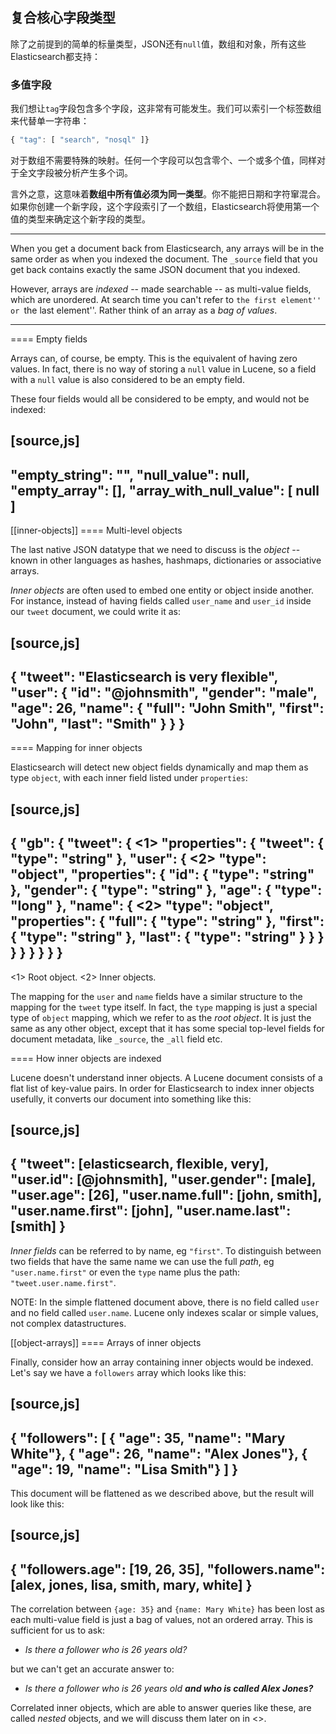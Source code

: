 ## 复合核心字段类型

除了之前提到的简单的标量类型，JSON还有`null`值，数组和对象，所有这些Elasticsearch都支持：

### 多值字段

我们想让`tag`字段包含多个字段，这非常有可能发生。我们可以索引一个标签数组来代替单一字符串：

```javascript
{ "tag": [ "search", "nosql" ]}
```

对于数组不需要特殊的映射。任何一个字段可以包含零个、一个或多个值，同样对于全文字段被分析产生多个词。

言外之意，这意味着**数组中所有值必须为同一类型**。你不能把日期和字符窜混合。如果你创建一个新字段，这个字段索引了一个数组，Elasticsearch将使用第一个值的类型来确定这个新字段的类型。

****

When you get a document back from Elasticsearch, any arrays will be in the
same order as when you indexed the document.  The `_source` field that you get
back contains exactly the same JSON document that you indexed.

However, arrays are _indexed_ -- made searchable -- as multi-value fields,
which are unordered.  At search time you can't refer to ``the first element''
or ``the last element''.  Rather think of an array as a _bag of values_.

****

==== Empty fields

Arrays can, of course, be empty. This is the equivalent of having zero
values. In fact, there is no way of storing a `null` value in Lucene, so
a field with a `null` value is also considered to be an empty
field.

These four fields would all be considered to be empty, and would not be
indexed:

[source,js]
--------------------------------------------------
"empty_string":             "",
"null_value":               null,
"empty_array":              [],
"array_with_null_value":    [ null ]
--------------------------------------------------

[[inner-objects]]
==== Multi-level objects

The last native JSON datatype that we need to discuss is the _object_
-- known in other languages as hashes, hashmaps, dictionaries or
associative arrays.

_Inner objects_ are often used to embed one entity or object inside
another. For instance, instead of having fields called `user_name`
and `user_id` inside our `tweet` document, we could write it as:

[source,js]
--------------------------------------------------
{
    "tweet":            "Elasticsearch is very flexible",
    "user": {
        "id":           "@johnsmith",
        "gender":       "male",
        "age":          26,
        "name": {
            "full":     "John Smith",
            "first":    "John",
            "last":     "Smith"
        }
    }
}
--------------------------------------------------


==== Mapping for inner objects

Elasticsearch will detect new object fields dynamically and map them as
type `object`, with each inner field listed under `properties`:

[source,js]
--------------------------------------------------
{
  "gb": {
    "tweet": { <1>
      "properties": {
        "tweet":            { "type": "string" },
        "user": { <2>
          "type":             "object",
          "properties": {
            "id":           { "type": "string" },
            "gender":       { "type": "string" },
            "age":          { "type": "long"   },
            "name":   { <2>
              "type":         "object",
              "properties": {
                "full":     { "type": "string" },
                "first":    { "type": "string" },
                "last":     { "type": "string" }
              }
            }
          }
        }
      }
    }
  }
}
--------------------------------------------------
<1> Root object.
<2> Inner objects.

The mapping for the `user` and `name` fields have a similar structure
to the mapping for the `tweet` type itself.  In fact, the `type` mapping
is just a special type of `object` mapping, which we refer to as the
_root object_.  It is just the same as any other object, except that it has
some special top-level fields for document metadata, like `_source`,
the `_all` field etc.

==== How inner objects are indexed

Lucene doesn't understand inner objects. A Lucene document consists of a flat
list of key-value pairs.  In order for Elasticsearch to index inner objects
usefully, it converts our document into something like this:

[source,js]
--------------------------------------------------
{
    "tweet":            [elasticsearch, flexible, very],
    "user.id":          [@johnsmith],
    "user.gender":      [male],
    "user.age":         [26],
    "user.name.full":   [john, smith],
    "user.name.first":  [john],
    "user.name.last":   [smith]
}
--------------------------------------------------


_Inner fields_ can be referred to by name, eg `"first"`. To distinguish
between two fields that have the same name we can use the full _path_,
eg `"user.name.first"` or even the `type` name plus
the path: `"tweet.user.name.first"`.

NOTE: In the simple flattened document above, there is no field called `user`
and no field called `user.name`.  Lucene only indexes scalar or simple values,
not complex datastructures.

[[object-arrays]]
==== Arrays of inner objects

Finally, consider how an array containing inner objects would be indexed.
Let's say we have a `followers` array which looks like this:

[source,js]
--------------------------------------------------
{
    "followers": [
        { "age": 35, "name": "Mary White"},
        { "age": 26, "name": "Alex Jones"},
        { "age": 19, "name": "Lisa Smith"}
    ]
}
--------------------------------------------------


This document will be flattened as we described above, but the result will
look like this:

[source,js]
--------------------------------------------------
{
    "followers.age":    [19, 26, 35],
    "followers.name":   [alex, jones, lisa, smith, mary, white]
}
--------------------------------------------------


The correlation between `{age: 35}` and `{name: Mary White}` has been lost as
each multi-value field is just a bag of values, not an ordered array.  This is
sufficient for us to ask:

* _Is there a follower who is 26 years old?_

but we can't get an accurate answer to:

* _Is there a follower who is 26 years old **and who is called Alex Jones?**_

Correlated inner objects, which are able to answer queries like these,
are called _nested_ objects, and we will discuss them later on in
<<nested-objects>>.


